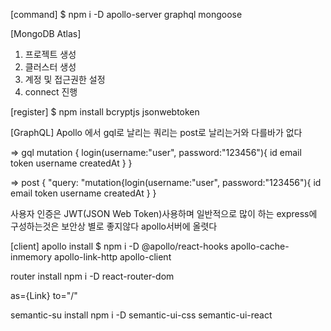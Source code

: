 
[command]
$ npm i -D apollo-server graphql mongoose

[MongoDB Atlas]
1. 프로젝트 생성
2. 클러스터 생성
3. 계정 및 접근권한 설정
4. connect 진행


[register]
$ npm install bcryptjs jsonwebtoken

[GraphQL]
Apollo 에서 gql로 날리는 쿼리는 post로 날리는거와 다를바가 없다

=> gql
mutation {
  login(username:"user", password:"123456"){
    id
    email
    token
    username
    createdAt
  }
}

=> post
{
    "query: "mutation{login(username:\"user\", password:\"123456\"){ id email token username createdAt }
}

사용자 인증은  JWT(JSON Web Token)사용하며
일반적으로 많이 하는 express에 구성하는것은 보안상 별로 좋지않다
apollo서버에 올렷다


[client]
apollo install
$ npm i -D @apollo/react-hooks apollo-cache-inmemory apollo-link-http apollo-client 

router install
npm i -D react-router-dom

   as={Link}
  to="/"


semantic-su install
npm i -D semantic-ui-css semantic-ui-react